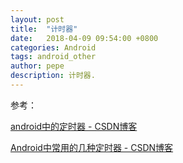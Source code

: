 ```yaml
---
layout: post
title:  "计时器"
date:   2018-04-09 09:54:00 +0800
categories: Android
tags: android_other
author: pepe
description: 计时器.
---
```






参考：

[android中的定时器 - CSDN博客](https://blog.csdn.net/qq_20198405/article/details/56481531)

[Android中常用的几种定时器 - CSDN博客](https://blog.csdn.net/godiors_163/article/details/74644466)



